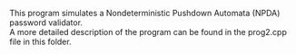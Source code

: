 This program simulates a Nondeterministic Pushdown Automata (NPDA) password validator.  
A more detailed description of the program can be found in the prog2.cpp file in this folder.